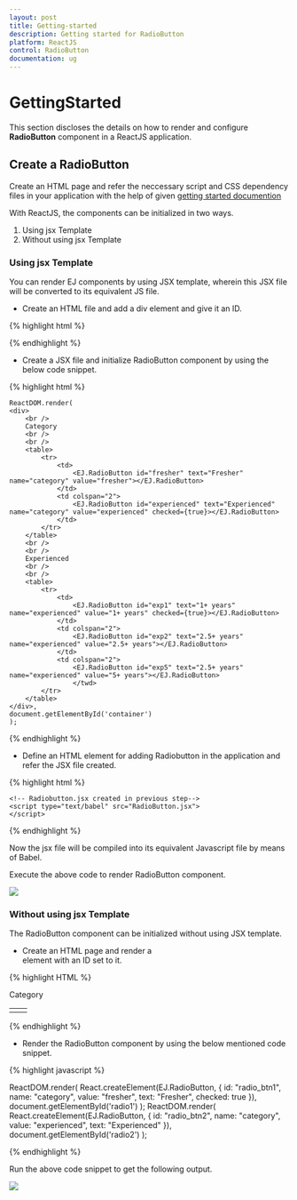 ```yaml
---
layout: post
title: Getting-started
description: Getting started for RadioButton
platform: ReactJS
control: RadioButton
documentation: ug
---
```


# GettingStarted

This section discloses the details on how to render and configure **RadioButton** component in a ReactJS application.

## Create a RadioButton

Create an HTML page and refer the neccessary script and CSS dependency files in your application with the help of given [getting started documention](http://help.syncfusion.com/reactjs)

With ReactJS, the components can be initialized in two ways. 

1. Using jsx Template
2. Without using jsx Template

### Using jsx Template

You can render EJ components by using JSX template, wherein this JSX file will be converted to its equivalent JS file. 

* Create an HTML file and add a div element and give it an ID. 

{% highlight html %}

<body>
    <div id="container"></div>
</body>

{% endhighlight %}

* Create a JSX file and initialize RadioButton component by using the below code snippet.

{% highlight html %}

    ReactDOM.render(
    <div>
        <br />
        Category
        <br />
        <br />
        <table>
            <tr>
                <td>
                    <EJ.RadioButton id="fresher" text="Fresher" name="category" value="fresher"></EJ.RadioButton>
                </td>
                <td colspan="2">
                    <EJ.RadioButton id="experienced" text="Experienced" name="category" value="experienced" checked={true}></EJ.RadioButton>
                </td>
            </tr>
        </table>
        <br />
        <br />
        Experienced
        <br />
        <br />
        <table>
            <tr>
                <td>
                    <EJ.RadioButton id="exp1" text="1+ years" name="experienced" value="1+ years" checked={true}></EJ.RadioButton>
                </td>
                <td colspan="2">
                    <EJ.RadioButton id="exp2" text="2.5+ years" name="experienced" value="2.5+ years"></EJ.RadioButton>
                </td>
                <td colspan="2">
                    <EJ.RadioButton id="exp5" text="2.5+ years" name="experienced" value="5+ years"></EJ.RadioButton>
                    </twd>
            </tr>
        </table>
    </div>,
    document.getElementById('container')
    );    

{% endhighlight %}

* Define an HTML element for adding Radiobutton in the application and refer the JSX file created.

 {% highlight html %}

<body>
    <div id="dtp"></div>

    <!-- Radiobutton.jsx created in previous step-->
    <script type="text/babel" src="RadioButton.jsx">
    </script>   
</body>

{% endhighlight %}

Now the jsx file will be compiled into its equivalent Javascript file by means of Babel. 

Execute the above code to render RadioButton component. 

![](Getting-Started_images/RadiobuttonJSX.png)

### Without using jsx Template

The RadioButton component can be initialized without using JSX template. 

* Create an HTML page and render a <div> element with an ID set to it. 

{% highlight HTML %}

Category
<table>
    <tr>
        <td>
            <div id="radio1"></div>
        </td>
        <td>
            <div id="radio2"></div>
        </td>
    </tr>
</table>

{% endhighlight %}

* Render the RadioButton component by using the below mentioned code snippet.

{% highlight javascript %}

ReactDOM.render(
    React.createElement(EJ.RadioButton, {
        id: "radio_btn1",
        name: "category",
        value: "fresher",
        text: "Fresher", 
		checked: true
    }),
    document.getElementById('radio1')
);
ReactDOM.render(
    React.createElement(EJ.RadioButton, {
        id: "radio_btn2",
        name: "category",
        value: "experienced",
        text: "Experienced"
    }),
    document.getElementById('radio2')
);

{% endhighlight %}

Run the above code snippet to get the following output.

![](getting-started_images/Radiobutton.png) 
